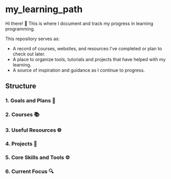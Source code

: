 # my_learning_path

Hi there! 🚀 This is where I document and track my progress in learning programming.

This repository serves as:
- A record of courses, websites, and resources I've completed or plan to check out later.
- A place to organize tools, tutorials and projects that have helped with my learning.
- A source of inspiration and guidance as I continue to progress.

## Structure

### 1. Goals and Plans 🎯
### 2. Courses 📚
### 3. Useful Resources 🌐
### 4. Projects 🔨
### 5. Core Skills and Tools ⚙️
### 6. Current Focus 🔍
